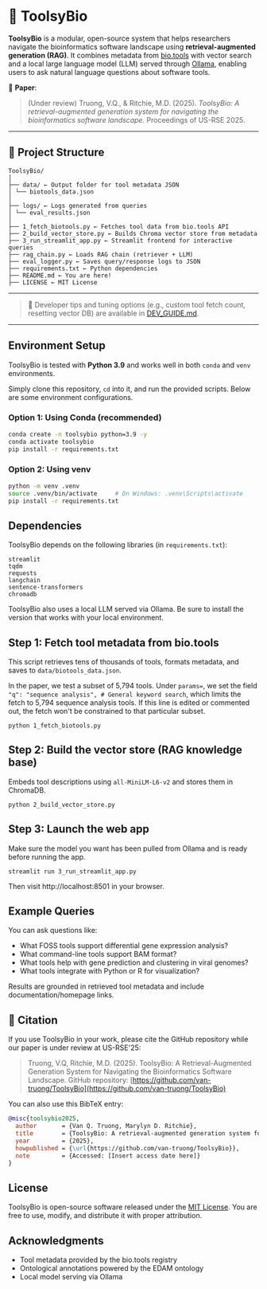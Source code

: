# 🔬 ToolsyBio

**ToolsyBio** is a modular, open-source system that helps researchers navigate the bioinformatics software landscape using **retrieval-augmented generation (RAG)**. It combines metadata from [bio.tools](https://bio.tools) with vector search and a local large language model (LLM) served through [Ollama](https://ollama.com/), enabling users to ask natural language questions about software tools.

📝 **Paper**:  
> (Under review) Truong, V.Q., & Ritchie, M.D. (2025). *ToolsyBio: A retrieval-augmented generation system for navigating the bioinformatics software landscape.* Proceedings of US-RSE 2025.

---

## 📁 Project Structure
```
ToolsyBio/
│
├── data/ ← Output folder for tool metadata JSON
│ └── biotools_data.json
│
├── logs/ ← Logs generated from queries
│ └── eval_results.json
│
├── 1_fetch_biotools.py ← Fetches tool data from bio.tools API
├── 2_build_vector_store.py ← Builds Chroma vector store from metadata
├── 3_run_streamlit_app.py ← Streamlit frontend for interactive queries
├── rag_chain.py ← Loads RAG chain (retriever + LLM)
├── eval_logger.py ← Saves query/response logs to JSON
├── requirements.txt ← Python dependencies
├── README.md ← You are here!
├── LICENSE ← MIT License
```

---
> 📘 Developer tips and tuning options (e.g., custom tool fetch count, resetting vector DB) are available in [DEV_GUIDE.md](./docs/DEV_GUIDE.md).


---

## Environment Setup

ToolsyBio is tested with **Python 3.9** and works well in both `conda` and `venv` environments.

Simply clone this repository, `cd` into it, and run the provided scripts. Below are some environment configurations.

### Option 1: Using Conda (recommended)

```bash
conda create -n toolsybio python=3.9 -y
conda activate toolsybio
pip install -r requirements.txt
```
### Option 2: Using venv

```bash
python -m venv .venv
source .venv/bin/activate     # On Windows: .venv\Scripts\activate
pip install -r requirements.txt
```

## Dependencies
ToolsyBio depends on the following libraries (in `requirements.txt`):

```
streamlit
tqdm
requests
langchain
sentence-transformers
chromadb
```
ToolsyBio also uses a local LLM served via Ollama. Be sure to install the version that works with your local environment.

## Step 1: Fetch tool metadata from bio.tools
This script retrieves tens of thousands of tools, formats metadata, and saves to `data/biotools_data.json`. 

In the paper, we test a subset of 5,794 tools. Under `params=`, we set the field `"q": "sequence analysis", # General keyword search`, which limits the fetch to 5,794 sequence analysis tools. If this line is edited or commented out, the fetch won't be constrained to that particular subset.

```
python 1_fetch_biotools.py
```

## Step 2: Build the vector store (RAG knowledge base)
Embeds tool descriptions using `all-MiniLM-L6-v2` and stores them in ChromaDB.

```
python 2_build_vector_store.py
```

## Step 3: Launch the web app
Make sure the model you want has been pulled from Ollama and is ready before running the app. 

```
streamlit run 3_run_streamlit_app.py
```

Then visit http://localhost:8501 in your browser.


## Example Queries

You can ask questions like:
* What FOSS tools support differential gene expression analysis?
* What command-line tools support BAM format?
* What tools help with gene prediction and clustering in viral genomes?
* What tools integrate with Python or R for visualization?

Results are grounded in retrieved tool metadata and include documentation/homepage links.


## 🧾 Citation

If you use ToolsyBio in your work, please cite the GitHub repository while our paper is under review at US-RSE'25:

> Truong, V.Q, Ritchie, M.D. (2025). ToolsyBio: A Retrieval-Augmented Generation System for Navigating the Bioinformatics Software Landscape. GitHub repository: [https://github.com/van-truong/ToolsyBio](https://github.com/van-truong/ToolsyBio)

You can also use this BibTeX entry:

```bibtex
@misc{toolsybio2025,
  author       = {Van Q. Truong, Marylyn D. Ritchie},
  title        = {ToolsyBio: A retrieval-augmented generation system for navigating the bioinformatics software landscape},
  year         = {2025},
  howpublished = {\url{https://github.com/van-truong/ToolsyBio}},
  note         = {Accessed: [Insert access date here]}
}
```
## License

ToolsyBio is open-source software released under the [MIT License](./LICENSE). You are free to use, modify, and distribute it with proper attribution.

## Acknowledgments
* Tool metadata provided by the bio.tools registry
* Ontological annotations powered by the EDAM ontology
* Local model serving via Ollama

